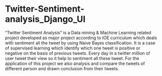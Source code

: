 # Twitter-Sentiment-analysis_Django_UI
“Twitter Sentiment Analysis” is a Data mining & Machine Learning related project developed as major project according to IOE curriculum which deals with  sentiment all the tweet by using Naive Bayes classification. It is a case of supervised learning which identify which one tweet is positive or negative on the basis of previous tweets. Every day in a twitter million of user tweet their view so it help to sentiment all these tweet. For the application of this project we also analysis and compare the tweets of different person and drawn conclusion from their tweets.
